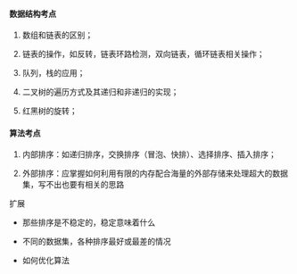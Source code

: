 #### 数据结构考点

1. 数组和链表的区别；

2. 链表的操作，如反转，链表环路检测，双向链表，循环链表相关操作；

3. 队列，栈的应用；

4. 二叉树的遍历方式及其递归和非递归的实现；

5. 红黑树的旋转；

  

#### 算法考点

1. 内部排序：如递归排序，交换排序（冒泡、快排）、选择排序、插入排序；

2. 外部排序：应掌握如何利用有限的内存配合海量的外部存储来处理超大的数据集，写不出也要有相关的思路

  

扩展

  

* 那些排序是不稳定的，稳定意味着什么

* 不同的数据集，各种排序最好或最差的情况

* 如何优化算法